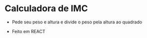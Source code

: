 # Calculadora de IMC 

- Pede seu peso e altura e divide o peso pela altura ao quadrado

- Feito em REACT 
